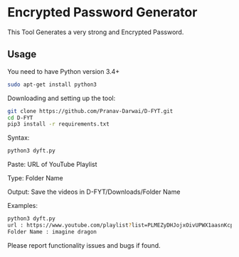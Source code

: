 # Encrypted Password Generator



This Tool Generates a very strong and Encrypted Password.


## Usage

You need to have Python version 3.4+

```bash
sudo apt-get install python3
```
Downloading and setting up the tool:

```bash
git clone https://github.com/Pranav-Darwai/D-FYT.git
cd D-FYT
pip3 install -r requirements.txt
```

Syntax: 
```bash
python3 dyft.py
```
Paste: URL of YouTube Playlist

Type: Folder Name

Output: Save the videos in D-FYT/Downloads/Folder Name

Examples: 
```bash
python3 dyft.py
url : https://www.youtube.com/playlist?list=PLMEZyDHJojxOivUPWX1aasnKcpau8WZfP
Folder Name : imagine dragon
```
Please report functionality issues and bugs if found.
